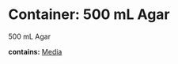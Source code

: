 # Container: 500 mL Agar

500 mL Agar

  **contains:** <a href='#' onclick='easy_select("Sample Types", "Media")'>Media</a>

